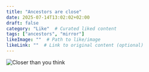 ```yaml
---
title: "Ancestors are close"
date: 2025-07-14T13:02:02+02:00
draft: false
category: "Like"  # Curated liked content
tags: ["ancestors", "mirror"]
likeImage: ""  # Path to like/image
likeLink: ""  # Link to original content (optional)
---
```

![Closer than you think](/img/like/ancestors-close.png)
